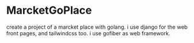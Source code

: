 # MarcketGoPlace

create a project of a marcket place with golang.
i use django for the web front pages, and tailwindcss too.
i use gofiber as web framework.
